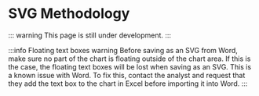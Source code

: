 # SVG Methodology

::: warning
This page is still under development.
:::

:::info Floating text boxes warning
Before saving as an SVG from Word, make sure no part of the chart is floating outside of the chart area. If this is the case, the floating text boxes will be lost when saving as an SVG. This is a known issue with Word. To fix this, contact the analyst and request that they add the text box to the chart in Excel before importing it into Word.
:::
